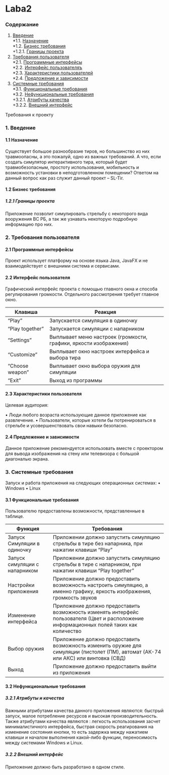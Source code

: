 # Laba2
### Содержание
1. [Введение](#1)<br>
  *1.1. [Назначение](#1.1)<br>
  *1.2. [Бизнес требования](#1.2)<br>
      +1.2.1. [Границы проекта](#1.2.1)<br>
2. [Требования пользователя](#2) <br>
  *2.1. [Программные интерфейсы](#2.1) <br>
  *2.2. [Интерфейс пользователяъ](#2.2) <br>
  *2.3. [Характеристики пользователей](#2.3) <br>
  *2.4. [Предложение и зависимости](#2.4) <br>
3. [Системные требования](#3) <br>
  *3.1. [Функциональные требования](#3.1) <br>
  *3.2. [Нефункциональные требования](#3.2) <br>
      +3.2.1. [Атрибуты качества](#3.2.1) <br>
      +3.2.2. [Внешний интерфейс](#3.2.2) <br>

Требования к проекту

### 1. Введение <a name="1"></a>

#### 1.1 Назначение <a name="1.1"></a>

Существует большое разнообразие тиров, но большинство из них травмоопасны, а это пожалуй, одно из важных требований.
А что, если создать симулятор интерактивного тира, который будет травмобезопасным, простоту использования, мобильность и возможность установки в неподготовленном помещении? Ответом на данный вопрос как раз служит данный проект – SL-Tir.

#### 1.2 Бизнес требования <a name="1.2"></a>

##### 1.2.1 Границы проекта <a name="1.2.1"></a>
Приложение позволит симулировать стрельбу с некоторого вида вооружения ВС РБ, а так же узнавать некоторую подробную информацию про них.

### 2. Требования пользователя <a name="2"></a>

#### 2.1 Программные интерфейсы <a name="2.1"></a>

Проект использует платформу на основе языка Java, JavaFX и не взаимодействует с внешними система и сервисами.

#### 2.2 Интерфейс пользователя <a name="2.2"></a>

Графический интерфейс проекта с помощью  главного окна и способа регулирования громкости. Отдельного рассмотрения требует главное окно.

|Клавиша|Реакция
---|---
|“Play”|Запускается симуляция в одиночку|
|“Play together”|Запускается симуляции с напарником|
|“Settings”|Выплывает меню настроек (громкости, графики, яркости изображения)|
|“Customize”|Выплывает окно настроек интерфейса и выбора тира|
|“Choose weapon”|Выплывает окно выбора оружия для симуляции|
|“Exit”|Выход из программы|



#### 2.3 Характеристики пользователя <a name="2.3"></a>

Целевая аудитория:

•	Люди любого возраста использующие данное приложение как развлечение.
•	Пользователи, которые хотели бы потренироваться в стрельбе и усовершенствовать свои навыки безопасно.

#### 2.4 Предложение и зависимости <a name="2.4"></a>

Данное приложение рекомендуется использовать вместе с проектором для вывода изображения на стену или телевизора с большой диагональю экрана.

### 3. Системные требования <a name="3"></a>

Запуск и работа приложения на следующих операционных системах:
•	Windows
•	Linux

#### 3.1 Функциональные требования <a name="3.1"></a>

Пользователю предоставлены возможности, представленные в таблице.

|Функция	| Требования|
---|---
|Запуск Симуляции в одиночку | Приложении должно запустить симуляцию стрельбы в тире без напарника, при нажатии клавиши “Play”|
|Запуск симуляции с напарником | Приложении должно запустить симуляцию стрельбы в тире с напарником, при нажатии клавиши “Play together” |
|Настройки приложения | Приложение должно предоставить возможность настроить симуляцию, а именно графику, яркость изображения, громкость звуков|
|Изменение интерфейса|Приложение должно предоставить возможность изменять интерфейс пользователя (Цвет и расположение информационных полей таких как количество|                      	   |патронов), а также выбор самого тира изменение места тира (поле либо помещение)|
|Выбор оружия | Приложение должно предоставить возможность изменить оружие для симуляции (пистолет (ПМ), автомат (АК-74 или АКС) или винтовка (СВД)|
|Выход | Приложение должно предоставить выйти из приложения|

#### 3.2 Нефункциональные требования <a name="3.2"></a>

##### 3.2.1 Атрибуты и качества <a name="3.2.1"></a>
	
Важными атрибутами качества данного приложения являются: быстрый запуск, малое потребление ресурсов и высокая производительность.
Также атрибутами качества являются : легкость использования засчет минималистичного интерфейса, быстрая скорость реагирования на изменение состояния кнопки, то есть задержка между нажатием клавиши и началом выполнения какой-либо функции, переносимость между системами Windows и Linux.

##### 3.2.2 Внешний интерфейс <a name="3.2.2"></a>
	
Приложение должно быть разработано в одном стиле.

